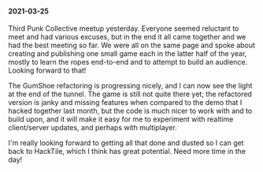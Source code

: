 #### 2021-03-25

Third Punk Collective meetup yesterday. Everyone seemed reluctant to meet and had various excuses, but in the end it all came together and we had the best meeting so far. We were all on the same page and spoke about creating and publishing one small game each in the latter half of the year, mostly to learn the ropes end-to-end and to attempt to build an audience. Looking forward to that!

The GumShoe refactoring is progressing nicely, and I can now see the light at the end of the tunnel. The game is still not quite there yet; the refactored version is janky and missing features when compared to the demo that I hacked together last month, but the code is much nicer to work with and to build upon, and it will make it easy for me to experiment with realtime client/server updates, and perhaps with multiplayer.

I'm really looking forward to getting all that done and dusted so I can get back to HackTile, which I think has great potential. Need more time in the day!